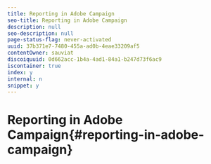 ```yaml
---
title: Reporting in Adobe Campaign
seo-title: Reporting in Adobe Campaign
description: null
seo-description: null
page-status-flag: never-activated
uuid: 37b371e7-7480-455a-ad0b-4eae33209af5
contentOwner: sauviat
discoiquuid: 0d662acc-1b4a-4ad1-84a1-b247d73f6ac9
iscontainer: true
index: y
internal: n
snippet: y
---
```


# Reporting in Adobe Campaign{#reporting-in-adobe-campaign}

